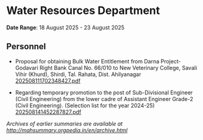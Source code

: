 # Water Resources Department

**Date Range**: 18 August 2025 - 23 August 2025


## Personnel
- Proposal for obtaining Bulk Water Entitlement from Darna Project-Godavari Right Bank Canal No. 66/010 to New Veterinary College, Savali Vihir (Khurd), Shirdi, Tal. Rahata, Dist. Ahilyanagar\
  [202508111702348427.pdf](https://gr.maharashtra.gov.in/Site/Upload/Government%20Resolutions/English/202508111702348427.pdf)

- Regarding temporary promotion to the post of Sub-Divisional Engineer (Civil Engineering) from the lower cadre of Assistant Engineer Grade-2 (Civil Engineering). (Selection list for the year 2024-25)\
  [202508141452287827.pdf](https://gr.maharashtra.gov.in/Site/Upload/Government%20Resolutions/English/202508141452287827.pdf)


*Archives of earlier summaries are available at http://mahsummary.orgpedia.in/en/archive.html*